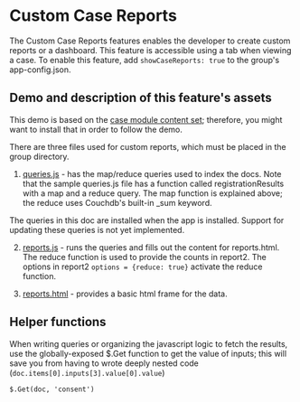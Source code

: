 # Custom Case Reports

The Custom Case Reports features enables the developer to create custom reports or a dashboard. This feature is accessible using a tab when viewing a case. To enable this feature, add `showCaseReports: true` to the group's app-config.json. 

## Demo and description of this feature's assets

This demo is based on the [case module content set](https://github.com/Tangerine-Community/Tangerine/tree/release/v3.11.0/content-sets/case-module); therefore, you might want to install that in order to follow the demo.

There are three files used for custom reports, which must be placed in the group directory. 

1. [queries.js](https://github.com/Tangerine-Community/Tangerine/blob/release/v3.11.0/content-sets/case-module/queries.js) - has the map/reduce queries used to index the docs. Note that the sample queries.js file has a function called registrationResults with a map and a reduce query. The map function is explained above; the reduce uses Couchdb's built-in _sum keyword. 

The queries in this doc are installed when the app is installed. Support for updating these queries is not yet implemented. 

2. [reports.js](https://github.com/Tangerine-Community/Tangerine/blob/release/v3.11.0/content-sets/case-module/reports.js) - runs the queries and fills out the content for reports.html. The reduce function is used to provide the counts in report2. The options in report2 `options = {reduce: true}` activate the reduce function. 

3. [reports.html](https://github.com/Tangerine-Community/Tangerine/blob/release/v3.11.0/content-sets/case-module/reports.html) - provides a basic html frame for the data. 

## Helper functions

When writing queries or organizing the javascript logic to fetch the results, use the globally-exposed $.Get function to get the value of inputs; this will save you from having to wrote deeply nested code (`doc.items[0].inputs[3].value[0].value`)

`$.Get(doc, 'consent')`


